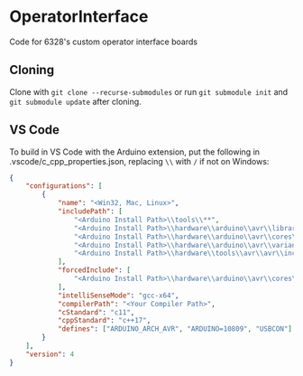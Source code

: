 # OperatorInterface
Code for 6328's custom operator interface boards

## Cloning
Clone with `git clone --recurse-submodules` or run `git submodule init` and `git submodule update` after cloning.

## VS Code
To build in VS Code with the Arduino extension, put the following in .vscode/c_cpp_properties.json, replacing `\\` with `/` if not on Windows:
```json
{
    "configurations": [
        {
            "name": "<Win32, Mac, Linux>",
            "includePath": [
                "<Arduino Install Path>\\tools\\**",
                "<Arduino Install Path>\\hardware\\arduino\\avr\\libraries\\**",
                "<Arduino Install Path>\\hardware\\arduino\\avr\\cores\\**",
                "<Arduino Install Path>\\hardware\\arduino\\avr\\variants\\**",
                "<Arduino Install Path>\\hardware\\tools\\avr\\avr\\include\\**"
            ],
            "forcedInclude": [
                "<Arduino Install Path>\\hardware\\arduino\\avr\\cores\\arduino\\Arduino.h"
            ],
            "intelliSenseMode": "gcc-x64",
            "compilerPath": "<Your Compiler Path>",
            "cStandard": "c11",
            "cppStandard": "c++17",
            "defines": ["ARDUINO_ARCH_AVR", "ARDUINO=10809", "USBCON"]
        }
    ],
    "version": 4
}
```
